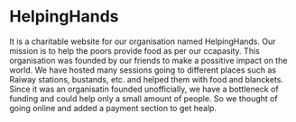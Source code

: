 # HelpingHands
It is a charitable website for our organisation named HelpingHands. Our mission is to help the poors provide food as per our ccapasity. This organisation was founded by our friends to make a possitive impact on the world. We have hosted many sessions going to different places such as Raiway stations, bustands, etc. and helped them with food and blanckets. Since it was an organisatin founded unofficially, we have a bottleneck of funding and could help only a small amount of people. So we thought of going online and added a payment section to get healp.
